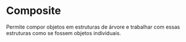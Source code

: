 # Composite

Permite compor objetos em estruturas de árvore e trabalhar com essas estruturas como se fossem objetos individuais.